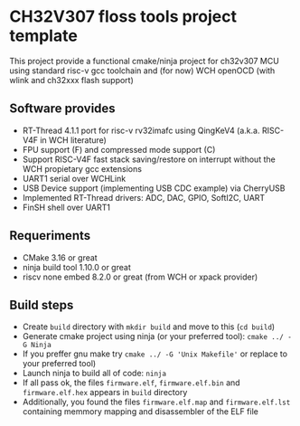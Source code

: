 # CH32V307 floss tools project template

This project provide a functional cmake/ninja project for
ch32v307 MCU using standard risc-v gcc toolchain and (for
now) WCH openOCD (with wlink and ch32xxx flash support)

## Software provides

- RT-Thread 4.1.1 port for risc-v rv32imafc using QingKeV4 (a.k.a. RISC-V4F in WCH literature)
- FPU support (F) and compressed mode support (C)
- Support RISC-V4F fast stack saving/restore on interrupt without the WCH propietary gcc extensions
- UART1 serial over WCHLink
- USB Device support (implementing USB CDC example) via CherryUSB
- Implemented RT-Thread drivers: ADC, DAC, GPIO, SoftI2C, UART
- FinSH shell over UART1

## Requeriments

 - CMake 3.16 or great
 - ninja build tool 1.10.0 or great
 - riscv none embed 8.2.0 or great (from WCH or xpack provider)

## Build steps

 - Create `build` directory with `mkdir build` and move to this (`cd build`)
 - Generate cmake project using ninja (or your preferred tool): `cmake ../ -G Ninja`
 - If you preffer gnu make try `cmake ../ -G 'Unix Makefile'` or replace to your preferred tool)
 - Launch ninja to build all of code: `ninja`
 - If all pass ok, the files `firmware.elf`, `firmware.elf.bin` and `firmware.elf.hex` appears in `build` directory
 - Additionally, you found the files `firmware.elf.map` and `firmware.elf.lst` containing memmory mapping and disassembler of the ELF file

